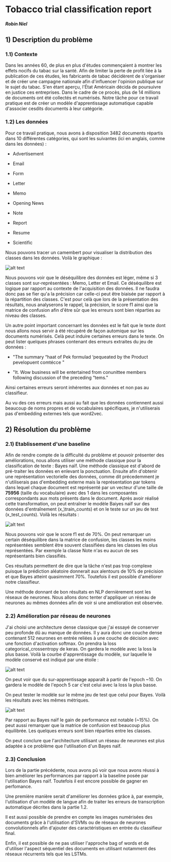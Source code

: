 # Tobacco trial classification report

##### Robin Niel

## 1) Description du problème 

### 1.1) Contexte

Dans les années 60, de plus en plus d'études commençaient à montrer les effets nocifs du tabac sur la santé. Afin de limiter la perte de profit liée à la publication de ces études, les fabricants de tabac décidèrent de s'organiser et de créer une campagne nationale afin d'influencer l'opinion publique sur le sujet du tabac. S'en étant aperçu, l'État Américain décida de poursuivre en justice ces entreprises. Dans le cadre de ce procès, plus de 14 millions de documents ont été collectés et numérisés. Notre tâche pour ce travail pratique est de créer un modèle d'apprentissage automatique capable d'associer cesdits documents à leur catégorie. 

### 1.2) Les données

Pour ce travail pratique, nous avons à disposition 3482 documents répartis dans 10 différentes catégories, qui sont les suivantes (ici en anglais, comme dans les données) :

* Advertisement 

* Email 

* Form 

* Letter 

* Memo 

* Opening News 

* Note 

* Report 

* Resume 

* Scientific 

Nous pouvons tracer un camembert pour visualiser la distribution des classes dans les données. Voilà le graphique : 

![alt text](https://github.com/Rouen-NLP/final-lab-Datavoore/blob/master/Camenbert.png "Diagramme camembert fréquences classes")

Nous pouvons voir que le déséquilibre des données est léger, même si 3 classes sont sur-représentées : Memo, Letter et Email. Ce déséquilibre est logique par rapport au contexte de l'acquisition des données. Il ne faudra donc pas se fier qu'a la précision car celle-ci peut être biaisée par rapport à la répartition des classes. C'est pour celà que lors de la présentation des résultats, nous analyserons le rappel, la précision, le score f1 ainsi que la matrice de confusion afin d'être sûr que les erreurs sont bien réparties au niveau des classes. 

Un autre point important concernant les données est le fait que le texte dont nous allons nous servir à été récupéré de façon automique sur les documents numérisés. Celà peut induire certaines erreurs dans le texte. On peut lister quelques phrases contenant des erreurs extraites du jeu de données :

*  "The summary “haat of Pek formulad ‘pequeated by the Product pevelopuent comtécce "

*  "It. Wow business will be entertained from conunittee members following discussion of the preceding “tems."

Ainsi certaines erreurs seront inhérentes aux données et non pas au classifieur.

Au vu des ces erreurs mais aussi au fait que les données contiennent aussi beaucoup de noms propres et de vocabulaires spécifiques, je n'utiliserais pas d'embedding externes tels que word2vec. 

## 2) Résolution du problème

### 2.1) Etablissement d'une baseline 

Afin de rendre compte de la difficulté du problème et pouvoir présenter des améliorations, nous allons utiliser une méthode classique pour la classification de texte : Bayes naïf. Une méthode classique est d'abord de pré-traiter les données en enlevant la ponctuation. Ensuite afin d'obtenir une représentation vectorielle des données, comme dit précedemment je n'utiliserais pas d'embedding externe mais la représentation par tokens dans lequel chaque document est représenté par un vecteur d'une taille de **75956** (taille du vocabulaire) avec des 1 dans les composantes correspondants aux mots présents dans le document. 
Après avoir réalisé cette transformation, on peut entraîner le modèle Baiyes naïf sur des données d'entraînement (x_\train\_counts) et on le teste sur un jeu de test (x\_test\_counts). 
Voilà les résultats :

![alt text](https://github.com/Rouen-NLP/final-lab-Datavoore/blob/master/Results_Bayes.png "Résultats Bayes")

Nous pouvons voir que le score f1 est de 70%. On peut remarquer un certain déséquilibre dans la matrice de confusion, les classes les moins représentées semblent être souvent classifiées dans les classes les olus représentées. Par exemple la classe Note n'as eu aucun de ses représentants bien classifiés. 

Ces résultats permettent de dire que la tâche n'est pas trop complexe puisque la prédiction aléatoire donnerait aux alentours de 10% de précision et que Bayes atteint quasimment 70%. Toutefois il est possible d'améliorer notre classifieur. 

Une méthode donnant de bon résultats en NLP dernièrement sont les réseaux de neurones. Nous allons donc tenter d'appliquer un réseau de neurones au mêmes données afin de voir si une amélioration est observée. 

### 2.2) Amélioration par réseau de neurones

J'ai choisi une architecture dense classique que j'ai essayé de conserver peu profonde dû au manque de données. Il y aura donc une couche dense contenant 512 neurones en entrée reliées à une couche de décision avec une fonction d'activation softmax. On prendra la loss categorical_crossentropy de keras. On gardera le modèle avec la loss la plus basse. Voilà la courbe d'apprentissage du modèle, sur laquelle le modèle conservé est indiqué par une étoile :

![alt text](https://github.com/Rouen-NLP/final-lab-Datavoore/blob/master/Graph_learning.png "Courbe d'apprentissage du réseau")

On peut voir que du sur-apprentissage apparaît à partir de l'epoch ~10. On gardera le modèle de l'epoch 5 car c'est celui avec la loss la plus basse. 

On peut tester le modèle sur le même jeu de test que celui pour Bayes. Voilà les résultats avec les mêmes métriques. 

![alt text](https://github.com/Rouen-NLP/final-lab-Datavoore/blob/master/Results_NN.png "Résultats Neural network")

Par rapport au Bayes naïf le gain de performance est notable (~15%). On peut aussi remarquer que la matrice de confusion est beaucoup plus équilibrée. Les quelques erreurs sont bien réparties entre les classes.

On peut conclure que l'architecture utilisant un réseau de neurones est plus adaptée à ce problème que l'utilisation d'un Bayes naïf.

### 2.3) Conclusion

Lors de la partie précédente, nous avons pû voir que nous avons réussi à bien améliorer les performances par rapport à la baseline posée par l'utilisation Bayes naïf. Toutefois il est encore possible de gagner en perfomance.

Une première manière serait d'améliorer les données grâce à, par exemple, l'utilisation d'un modèle de langue afin de traiter les erreurs de transcription automatique décrites dans la partie 1.2. 

Il est aussi possible de prendre en compte les images numérisées des documents grâce à l'utilisation d'SVMs ou de réseaux de neurones convolutionnels afin d'ajouter des caractéristiques en entrée du classifieur final.

Enfin, il est possible de ne pas utiliser l'approche bag of words et de d'utiliser l'aspect séquentiel des documents en utilisant notamment des réseaux récurrents tels que les LSTMs. 
 
